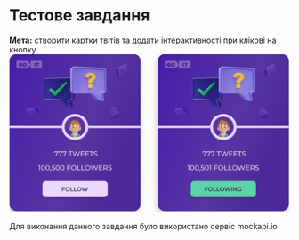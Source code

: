 # Тестове завдання

**Мета:** створити картки твітів та додати інтерактивності при клікові на
кнопку. ![Example cards of users](./src/assets/images/imageExample.jpg 'Cards')

Для виконання данного завдання було використано сервіс mockapi.io
